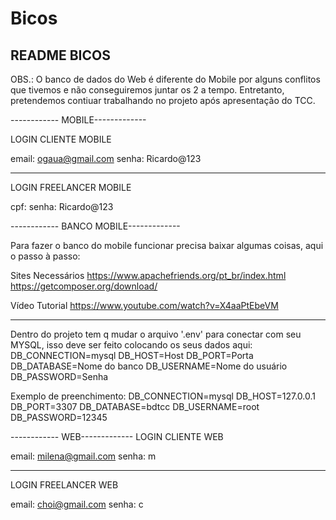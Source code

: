 # Bicos

## README BICOS

OBS.: O banco de dados do Web é diferente do Mobile por alguns conflitos que tivemos e não conseguiremos juntar os 2 a tempo. Entretanto, pretendemos contiuar trabalhando no projeto após apresentação do TCC.

------------ MOBILE-------------

LOGIN CLIENTE MOBILE

email: ogaua@gmail.com
senha: Ricardo@123

-----------------------

LOGIN FREELANCER MOBILE

cpf: 
senha: Ricardo@123

------------ BANCO MOBILE-------------

Para fazer o banco do mobile funcionar precisa baixar algumas coisas, aqui o passo à passo:

Sites Necessários
https://www.apachefriends.org/pt_br/index.html
https://getcomposer.org/download/

Vídeo Tutorial
https://www.youtube.com/watch?v=X4aaPtEbeVM

-----------------------

Dentro do projeto tem q mudar o arquivo '.env' para conectar com seu MYSQL, isso deve ser feito colocando os seus dados aqui:
DB_CONNECTION=mysql
DB_HOST=Host
DB_PORT=Porta
DB_DATABASE=Nome do banco
DB_USERNAME=Nome do usuário
DB_PASSWORD=Senha

Exemplo de preenchimento:
DB_CONNECTION=mysql
DB_HOST=127.0.0.1
DB_PORT=3307
DB_DATABASE=bdtcc
DB_USERNAME=root
DB_PASSWORD=12345

------------ WEB-------------
LOGIN CLIENTE WEB

email: milena@gmail.com
senha: m

-----------------------

LOGIN FREELANCER WEB

email: choi@gmail.com
senha: c
